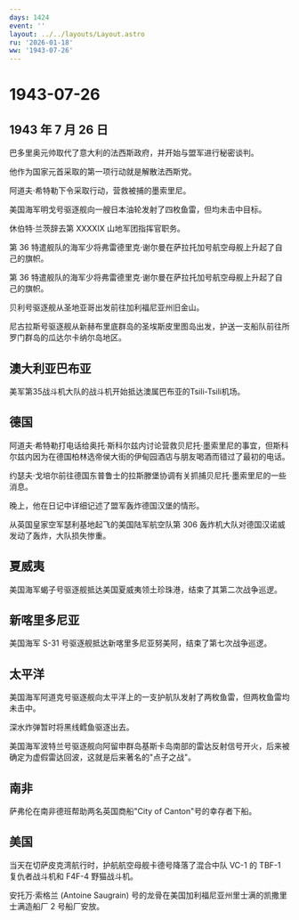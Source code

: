 ```yaml
---
days: 1424
event: ''
layout: ../../layouts/Layout.astro
ru: '2026-01-18'
ww: '1943-07-26'
---
```


# 1943-07-26

## 1943 年 7 月 26 日

巴多里奥元帅取代了意大利的法西斯政府，并开始与盟军进行秘密谈判。

他作为国家元首采取的第一项行动就是解散法西斯党。

阿道夫·希特勒下令采取行动，营救被捕的墨索里尼。

美国海军明戈号驱逐舰向一艘日本油轮发射了四枚鱼雷，但均未击中目标。

休伯特·兰茨辞去第 XXXXIX 山地军团指挥官职务。

第 36
特遣舰队的海军少将弗雷德里克·谢尔曼在萨拉托加号航空母舰上升起了自己的旗帜。

第 36
特遣舰队的海军少将弗雷德里克·谢尔曼在萨拉托加号航空母舰上升起了自己的旗帜。

贝利号驱逐舰从圣地亚哥出发前往加利福尼亚州旧金山。

尼古拉斯号驱逐舰从新赫布里底群岛的圣埃斯皮里图岛出发，护送一支船队前往所罗门群岛的瓜达尔卡纳尔岛地区。

## 澳大利亚巴布亚

美军第35战斗机大队的战斗机开始抵达澳属巴布亚的Tsili-Tsili机场。

## 德国

阿道夫·希特勒打电话给奥托·斯科尔兹内讨论营救贝尼托·墨索里尼的事宜，但斯科尔兹内因为在德国柏林选帝侯大街的伊甸园酒店与朋友喝酒而错过了最初的电话。

约瑟夫·戈培尔前往德国东普鲁士的拉斯滕堡协调有关抓捕贝尼托·墨索里尼的一些消息。

晚上，他在日记中详细记述了盟军轰炸德国汉堡的情形。

从英国皇家空军瑟利基地起飞的美国陆军航空队第 306
轰炸机大队对德国汉诺威发动了轰炸，大队损失惨重。

## 夏威夷

美国海军蝎子号驱逐舰抵达美国夏威夷领土珍珠港，结束了其第二次战争巡逻。

## 新喀里多尼亚

美国海军 S-31 号驱逐舰抵达新喀里多尼亚努美阿，结束了第七次战争巡逻。

## 太平洋

美国海军阿道克号驱逐舰向太平洋上的一支护航队发射了两枚鱼雷，但两枚鱼雷均未击中。

深水炸弹暂时将黑线鳕鱼驱逐出去。

美国海军波特兰号驱逐舰向阿留申群岛基斯卡岛南部的雷达反射信号开火，后来被确定为虚假雷达回波，这就是后来著名的"点子之战"。

## 南非

萨弗伦在南非德班帮助两名英国商船"City of Canton"号的幸存者下船。

## 美国

当天在切萨皮克湾航行时，护航航空母舰卡德号降落了混合中队 VC-1 的 TBF-1
复仇者战斗机和 F4F-4 野猫战斗机。

安托万·索格兰 (Antoine Saugrain)
号的龙骨在美国加利福尼亚州里士满的凯撒里士满造船厂 2 号船厂安放。